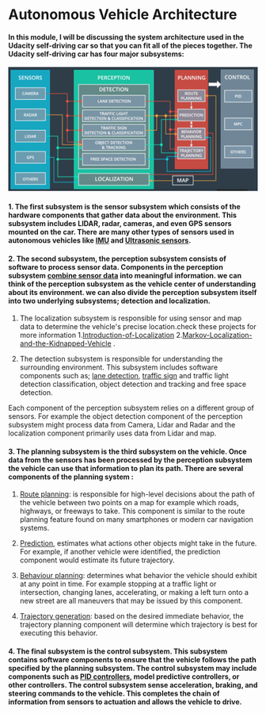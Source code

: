 # Autonomous Vehicle Architecture

#### In this module, I will be discussing the system architecture used in the Udacity self-driving car so that you can fit all of the pieces together. The Udacity self-driving car has four major subsystems:

<p align="right">
<img src="./img/1.png" alt="Autonomous Vehicle Architecture" />
<p align="center">



#### 1. The first subsystem is the sensor subsystem which consists of the hardware components that gather data about the environment. This subsystem includes LIDAR, radar, cameras, and even GPS sensors mounted on the car. There are many other types of sensors used in autonomous vehicles like [IMU](https://en.wikipedia.org/wiki/Inertial_measurement_unit) and [Ultrasonic sensors](https://en.wikipedia.org/wiki/Parking_sensor).

#### 2. The second subsystem, the perception subsystem consists of software to process sensor data. Components in the perception subsystem [combine sensor data](https://github.com/A2Amir/Extended-Kalman-Filter-for-Sensor-Fusion-Radar-and-Lidar) into meaningful information. we can think of the perception subsystem as the vehicle center of understanding about its environment. we can also divide the perception subsystem itself into two underlying subsystems; detection and localization.

  1. The localization subsystem is responsible for using sensor and map data to determine the vehicle's precise location.check these projects for more information 1.[Introduction-of-Localization](https://github.com/A2Amir/Introduction-of-Localization) 2.[Markov-Localization-and-the-Kidnapped-Vehicle](https://github.com/A2Amir/Markov-Localization-and-the-Kidnapped-Vehicle-) .
  
  
  2. The detection subsystem is responsible for understanding the surrounding environment. This subsystem includes software components such as; [lane detection](https://github.com/A2Amir/Advanced-Lane-Line-Finding), [traffic sign](https://github.com/A2Amir/Traffic_Sign_Classifier) and traffic light detection classification, object detection and tracking and free space detection.

Each component of the perception subsystem relies on a different group of sensors. For example the object detection component of the perception subsystem might process data from Camera, Lidar and Radar and the localization component primarily uses data from Lidar and map.


#### 3. The planning subsystem is the third subsystem on the vehicle. Once data from the sensors has been processed by the perception subsystem the vehicle can use that information to plan its path. There are several components of the planning system :

  1. [Route planning](https://github.com/A2Amir/Search-Algorithms-A-Star-and-Dynamic-Prgramming): is responsible for high-level decisions about the path of the vehicle between two points on a map  for example which roads, highways, or freeways to take. This component is similar to the route planning feature found on many smartphones or modern car navigation systems. 
  
  2.  [Prediction](https://github.com/A2Amir/Prediction-Phase-in-the-trajectory-generation-of-cars), estimates what actions other objects might take in the future. For example, if another vehicle were identified, the prediction component would estimate its future trajectory.
  
  3.  [Behaviour planning](https://github.com/A2Amir/Behavior-Planning-by-Finite-State-Machine): determines what behavior the vehicle should exhibit at any point in time. For example stopping at a traffic light or intersection, changing lanes, accelerating, or making a left turn onto a new street are all maneuvers that may be issued by this component.
  
  4. [Trajectory generation](https://github.com/A2Amir/Trajectory-Generation): based on the desired immediate behavior, the trajectory planning component will determine which trajectory is best for executing this behavior.

#### 4. The final subsystem is the control subsystem. This subsystem contains software components to ensure that the vehicle follows the path specified by the planning subsystem. The control subsystem may include components such as [PID controllers](https://github.com/A2Amir/PID-Control), model predictive controllers, or other controllers. The control subsystem sense acceleration, braking, and steering commands to the vehicle. This completes the chain of information from sensors to actuation and allows the vehicle to drive.

